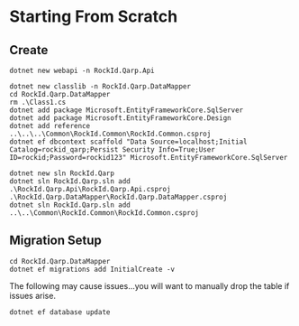 # Starting From Scratch #

## Create ## 

```shell
dotnet new webapi -n RockId.Qarp.Api
```

```shell
dotnet new classlib -n RockId.Qarp.DataMapper
cd RockId.Qarp.DataMapper
rm .\Class1.cs
dotnet add package Microsoft.EntityFrameworkCore.SqlServer
dotnet add package Microsoft.EntityFrameworkCore.Design
dotnet add reference ..\..\..\Common\RockId.Common\RockId.Common.csproj
dotnet ef dbcontext scaffold "Data Source=localhost;Initial Catalog=rockid_qarp;Persist Security Info=True;User ID=rockid;Password=rockid123" Microsoft.EntityFrameworkCore.SqlServer
```

```shell
dotnet new sln RockId.Qarp
dotnet sln RockId.Qarp.sln add .\RockId.Qarp.Api\RockId.Qarp.Api.csproj .\RockId.Qarp.DataMapper\RockId.Qarp.DataMapper.csproj
dotnet sln RockId.Qarp.sln add ..\..\Common\RockId.Common\RockId.Common.csproj
```

## Migration Setup ##

```shell
cd RockId.Qarp.DataMapper
dotnet ef migrations add InitialCreate -v
```

The following may cause issues...you will want to manually drop the table if issues arise.
```shell
dotnet ef database update
```